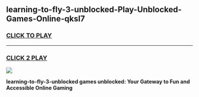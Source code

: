 
## learning-to-fly-3-unblocked-Play-Unblocked-Games-Online-qksl7
<h3>
<a href="https://premium76.site?title=learning-to-fly-3-unblocked&ref=25A">CLICK TO PLAY</a></h3>
<hr>

<h3>
<a href="https://premium76.site?title=learning-to-fly-3-unblocked&ref=25A">CLICK 2 PLAY</a>
  
</h3>

<a href="https://premium76.site?title=learning-to-fly-3-unblocked&ref=25A"><img src="https://clearcache.store/games.png"></a>


**learning-to-fly-3-unblocked games unblocked: Your Gateway to Fun and Accessible Online Gaming**
